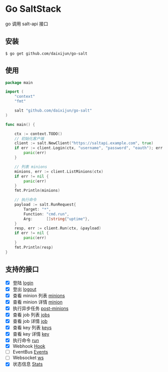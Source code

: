 # Go SaltStack

go 调用 salt-api 接口

## 安装

```
$ go get github.com/daixijun/go-salt
```

## 使用

```go
package main

import (
    "context"
    "fmt"

    salt "github.com/daixijun/go-salt"
)

func main() {

    ctx := context.TODO()
    // 初始化客户端
    client := salt.NewClient("https://saltapi.example.com", true)
    if err := client.Login(ctx, "username", "password", "eauth"); err != nil {
        panic(err)
    }

    // 列表 minions
    minions, err := client.ListMinions(ctx)
    if err != nil {
        panic(err)
    }
    fmt.Println(minions)

    // 执行命令
    payload := salt.RunRequest{
        Target: "*",
        Function: "cmd.run",
        Arg:      []string{"uptime"},
    }
    resp, err := client.Run(ctx, &payload)
    if err != nil {
        panic(err)
    }
    fmt.Println(resp)
}
```

## 支持的接口

- [x] 登陆 [login](https://docs.saltstack.com/en/latest/ref/netapi/all/salt.netapi.rest_cherrypy.html#login)
- [x] 登出 [logout](https://docs.saltstack.com/en/latest/ref/netapi/all/salt.netapi.rest_cherrypy.html#logout)
- [x] 查看 minion 列表 [minions](https://docs.saltstack.com/en/latest/ref/netapi/all/salt.netapi.rest_cherrypy.html#minions)
- [x] 查看 minion 详情 [minion](<https://docs.saltstack.com/en/latest/ref/netapi/all/salt.netapi.rest_cherrypy.html#get--minions-(mid)>)
- [x] 执行异步任务 [post-minions](https://docs.saltstack.com/en/latest/ref/netapi/all/salt.netapi.rest_cherrypy.html#post--minions)
- [x] 查看 job 列表 [jobs](https://docs.saltstack.com/en/latest/ref/netapi/all/salt.netapi.rest_cherrypy.html#minions)
- [x] 查看 job 详情 [job](<https://docs.saltstack.com/en/latest/ref/netapi/all/salt.netapi.rest_cherrypy.html#get--jobs-(jid)>)
- [x] 查看 key 列表 [keys](https://docs.saltstack.com/en/latest/ref/netapi/all/salt.netapi.rest_cherrypy.html#keys)
- [x] 查看 key 详情 [key](<https://docs.saltstack.com/en/latest/ref/netapi/all/salt.netapi.rest_cherrypy.html#get--keys-(mid)>)
- [x] 执行命令 [run](https://docs.saltstack.com/en/latest/ref/netapi/all/salt.netapi.rest_cherrypy.html#run)
- [x] Webhook [Hook](https://docs.saltstack.com/en/latest/ref/netapi/all/salt.netapi.rest_cherrypy.html#hook)
- [ ] EventBus [Events](https://docs.saltstack.com/en/latest/ref/netapi/all/salt.netapi.rest_cherrypy.html#events)
- [ ] Websocket [ws](https://docs.saltstack.com/en/latest/ref/netapi/all/salt.netapi.rest_cherrypy.html#ws)
- [x] 状态信息 [Stats](https://docs.saltstack.com/en/latest/ref/netapi/all/salt.netapi.rest_cherrypy.html#stats)
